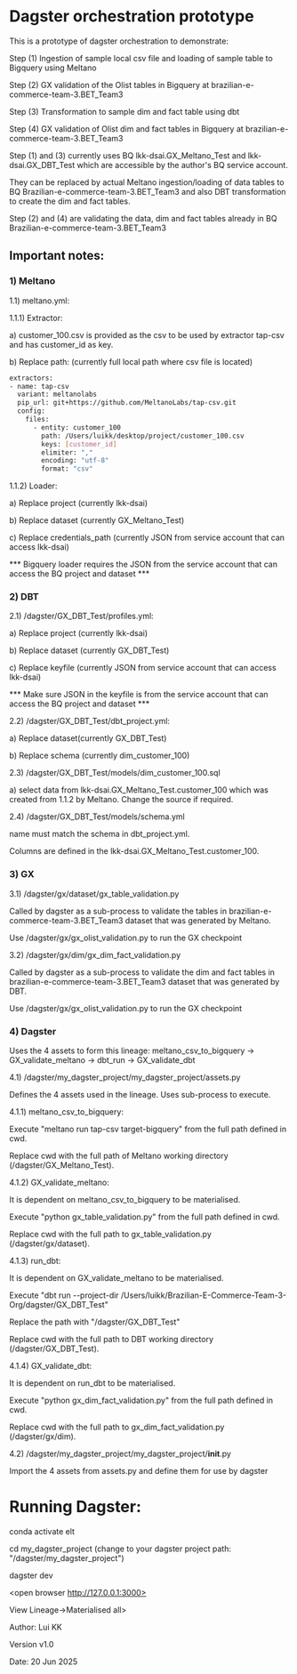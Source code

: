 # Dagster orchestration prototype

This is a prototype of dagster orchestration to demonstrate:

Step (1) Ingestion of sample local csv file and loading of sample table to Bigquery using Meltano

Step (2) GX validation of the Olist tables in Bigquery at brazilian-e-commerce-team-3.BET_Team3

Step (3) Transformation to sample dim and fact table using dbt

Step (4) GX validation of Olist dim and fact tables in Bigquery at brazilian-e-commerce-team-3.BET_Team3

Step (1) and (3) currently uses BQ lkk-dsai.GX_Meltano_Test and lkk-dsai.GX_DBT_Test which are accessible by the author's BQ service account.

They can be replaced by actual Meltano ingestion/loading of data tables to BQ Brazilian-e-commerce-team-3.BET_Team3 and also DBT transformation to create the dim and fact tables.

Step (2) and (4) are validating the data, dim and fact tables already in BQ Brazilian-e-commerce-team-3.BET_Team3

## Important notes:
### 1) Meltano
1.1) meltano.yml:

  1.1.1) Extractor:

  a) customer_100.csv is provided as the csv to be used by extractor tap-csv and has customer_id as key.

  b) Replace path: (currently full local path where csv file is located)

  ```bash
  extractors:
  - name: tap-csv
    variant: meltanolabs
    pip_url: git+https://github.com/MeltanoLabs/tap-csv.git
    config:
      files:
        - entity: customer_100
          path: /Users/luikk/desktop/project/customer_100.csv
          keys: [customer_id]
          elimiter: ","
          encoding: "utf-8"
          format: "csv"
```

  1.1.2) Loader:

  a) Replace project (currently lkk-dsai)

  b) Replace dataset (currently GX_Meltano_Test)

  c) Replace credentials_path (currently JSON from service account that can access lkk-dsai)

*** Bigquery loader requires the JSON from the service account that can access the BQ project and dataset ***


### 2) DBT
2.1) /dagster/GX_DBT_Test/profiles.yml:

a) Replace project (currently lkk-dsai)

b) Replace dataset (currently GX_DBT_Test)

c) Replace keyfile (currently JSON from service account that can access lkk-dsai)

*** Make sure JSON in the keyfile is from the service account that can access the BQ project and dataset ***

2.2) /dagster/GX_DBT_Test/dbt_project.yml:

a) Replace dataset(currently GX_DBT_Test)

b) Replace schema (currently dim_customer_100)

2.3) /dagster/GX_DBT_Test/models/dim_customer_100.sql

a) select data from lkk-dsai.GX_Meltano_Test.customer_100 which was created from 1.1.2 by Meltano. Change the source if required.

2.4) /dagster/GX_DBT_Test/models/schema.yml

name must match the schema in dbt_project.yml. 

Columns are defined in the lkk-dsai.GX_Meltano_Test.customer_100.  

### 3) GX
3.1) /dagster/gx/dataset/gx_table_validation.py

Called by dagster as a sub-process to validate the tables in brazilian-e-commerce-team-3.BET_Team3 dataset that was generated by Meltano.

Use /dagster/gx/gx_olist_validation.py to run the GX checkpoint

3.2) /dagster/gx/dim/gx_dim_fact_validation.py

Called by dagster as a sub-process to validate the dim and fact tables in brazilian-e-commerce-team-3.BET_Team3 dataset that was generated by DBT.

Use /dagster/gx/gx_olist_validation.py to run the GX checkpoint

### 4) Dagster
Uses the 4 assets to form this lineage: meltano_csv_to_bigquery -> GX_validate_meltano -> dbt_run -> GX_validate_dbt

4.1) /dagster/my_dagster_project/my_dagster_project/assets.py

Defines the 4 assets used in the lineage.  Uses sub-process to execute.

4.1.1) meltano_csv_to_bigquery: 

Execute "meltano run tap-csv target-bigquery" from the full path defined in cwd.  

Replace cwd with the full path of Meltano working directory (<your path>/dagster/GX_Meltano_Test).

4.1.2) GX_validate_meltano:

It is dependent on meltano_csv_to_bigquery to be materialised.

Execute "python gx_table_validation.py" from the full path defined in cwd.

Replace cwd with the full path to gx_table_validation.py (<your path>/dagster/gx/dataset).

4.1.3) run_dbt:

It is dependent on GX_validate_meltano to be materialised.

Execute "dbt run --project-dir /Users/luikk/Brazilian-E-Commerce-Team-3-Org/dagster/GX_DBT_Test"

Replace the path with "<your path>/dagster/GX_DBT_Test"

Replace cwd with the full path to DBT working directory (<your path>/dagster/GX_DBT_Test).

4.1.4) GX_validate_dbt:

It is dependent on run_dbt to be materialised.

Execute "python gx_dim_fact_validation.py" from the full path defined in cwd.

Replace cwd with the full path to gx_dim_fact_validation.py (<your path>/dagster/gx/dim).

4.2) /dagster/my_dagster_project/my_dagster_project/__init__.py

Import the 4 assets from assets.py and define them for use by dagster

# Running Dagster:
conda activate elt

cd my_dagster_project (change to your dagster project path: "<your path>/dagster/my_dagster_project")

dagster dev

<open browser http://127.0.0.1:3000>

<Assets->View Lineage->Materialised all>

Author: Lui KK

Version v1.0

Date: 20 Jun 2025
